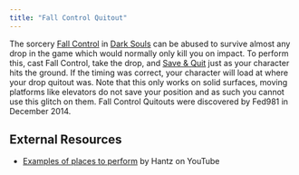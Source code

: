 ```yaml
---
title: "Fall Control Quitout"
---
```


The sorcery [Fall Control](//darksouls.wikidot.com/fall-control) in [Dark Souls](/darksouls) can be abused to survive almost any drop in the game which would normally only kill you on impact. To perform this, cast Fall Control, take the drop, and [Save & Quit](/save-and-quit) just as your character hits the ground. If the timing was correct, your character will load at where your drop quitout was. Note that this only works on solid surfaces, moving platforms like elevators do not save your position and as such you cannot use this glitch on them. Fall Control Quitouts were discovered by Fed981 in December 2014.

## External Resources

- [Examples of places to perform](//youtu.be/zGtyqfMbdOI) by Hantz on YouTube
